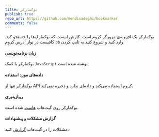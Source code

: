 ```yaml
---
title: بوکمارکر
publish: true
repo_url: https://github.com/mehdisadeghi/bookmarker
comments: false
---
```


بوکمارکر یک افزونه‌ی مرورگر کروم است. کارش اینست که بوکمارک‌ها را جستجو کند. کافیست در نوار آدرس کروم `bb` وارد کنید و شروع کنید به تایپ کردن.

#### زبان برنامه‌نویسی
بوکمارکر با کمک `JavaScript` نوشته شده است.

#### داده‌های مورد استفاده
بوکمارکر تنها از API کروم استفاده می‌کند و داده‌ای ندارد و ذخیره نمی‌کند.

#### ریپازیتوری
بوکمارکر روی گیت‌هاب [هاست](https://github.com/mehdisadeghi/bookmarker) شده است.

#### گزارش مشکلات و پیشنهادات
مشکلات را در گیت‌هاب [گزارش](https://github.com/mehdisadeghi/bookmarker/issues) کنید.

